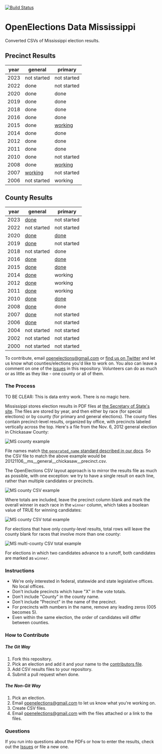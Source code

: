 [![Build Status](https://github.com/openelections/openelections-data-ms/actions/workflows/data_tests.yml/badge.svg?branch=master)](https://github.com/openelections/openelections-data-ms/actions/workflows/data_tests.yml?query=branch%3Amaster)

OpenElections Data Mississippi
=====================

Converted CSVs of Mississippi election results.

## Precinct Results

| year  | general  | primary  |
|---|---|---|
| 2023  | not started | not started |
| 2022  | done | not started |
| 2020  | done | done |
| 2019  | done | done |
| 2018  | done | done |
| 2016  | done  | done |
| 2015  | done  | [working](https://github.com/openelections/openelections-data-ms/issues/33) |
| 2014  | done | done  |
| 2012  | done | done |
| 2011  | done | done |
| 2010  | done | not started |
| 2008  | done | [working](https://github.com/openelections/openelections-data-ms/issues/83) |
| 2007  | [working](https://github.com/openelections/openelections-data-ms/issues/110) | not started |
| 2006  | not started | working |

## County Results

| year  | general  | primary  |
|---|---|---|
| 2023  | [done](https://github.com/openelections/openelections-data-ms/blob/master/2023/20231107__ms__general__county.csv) | not started |
| 2022  | not started | not started |
| 2020  | [done](https://github.com/openelections/openelections-data-ms/blob/master/2020/20201103__ms__general__county.csv) | [done](https://github.com/openelections/openelections-data-ms/blob/master/2020/20200310__ms__primary__county.csv) |
| 2019  | [done](https://github.com/openelections/openelections-data-ms/blob/master/2019/20191105__ms__general__county.csv) | not started |
| 2018  | not started | done |
| 2016  | [done](https://github.com/openelections/openelections-data-ms/blob/master/2016/20161108__ms__general.csv)  |  [done](https://github.com/openelections/openelections-data-ms/blob/master/2016/20160308__ms__primary.csv) |
| 2015  |  [done](https://github.com/openelections/openelections-data-ms/blob/master/2015/20151103__ms__general.csv) | [done](https://github.com/openelections/openelections-data-ms/blob/master/2015/20150804__ms__primary.csv) |
| 2014 |  [done](https://github.com/openelections/openelections-data-ms/blob/master/2014/20141104__ms__general.csv) | working  |
| 2012  | [done](https://github.com/openelections/openelections-data-ms/blob/master/2012/20121106__ms__general.csv) | working |
| 2011  | [done](https://github.com/openelections/openelections-data-ms/blob/master/2011/20111108__ms__general.csv) | working |
| 2010  | [done](https://github.com/openelections/openelections-data-ms/blob/master/2010/20101102__ms__general.csv) | [done](https://github.com/openelections/openelections-data-ms/blob/master/2010/20100601__ms__primary.csv) |
| 2008  | [done](https://github.com/openelections/openelections-data-ms/blob/master/2008/20081104__ms__general.csv) | done |
| 2007  | [done](https://github.com/openelections/openelections-data-ms/blob/master/2007/20071106__ms__general.csv) | not started |
| 2006  | [done](https://github.com/openelections/openelections-data-ms/blob/master/2006/20061107__ms__general.csv) | not started |
| 2004  |  not started | not started |
| 2002  |  not started | not started |
| 2000  |  not started | not started |

To contribute, email openelections@gmail.com or [find us on Twitter](https://twitter.com/openelex) and let us know what counties/elections you'd like to work on. You also can leave a comment on one of the [issues](https://github.com/openelections/openelections-data-ms/issues) in this repository. Volunteers can do as much or as little as they like - one county or all of them.

### The Process

TO BE CLEAR: This is data entry work. There is no magic here.

Mississippi stores election results in PDF files at [the Secretary of State's site](http://www.sos.ms.gov/Elections-Voting/Pages/Election-Results-By-Year.aspx). The files are stored by year, and then either by race (for special elections) or by county (for primary and general elections). The county files contain precinct-level results, organized by office, with precincts labeled vertically across the top. Here's a file from the Nov. 6, 2012 general election in Chickasaw County:

![MS county example](ms_county_example.png "MS county example")

File names match [the `generated_name` standard described in our docs](http://docs.openelections.net/archive-standardization/). So the CSV file to match the above example would be 20121106__ms__general__chickasaw__precinct.csv.

The OpenElections CSV layout approach is to mirror the results file as much as possible, with one exception: we try to have a single result on each line, rather than multiple candidates or precincts.

![MS county CSV example](ms_county_csv_example.png "MS county csv example")

Where totals are included, leave the precinct column blank and mark the overall winner in each race in the `winner` column, which takes a boolean value of TRUE for winning candidates:

![MS county CSV total example](ms_county_csv_example_total.png "MS county csv total example")

For elections that have only county-level results, total rows will leave the county blank for races that involve more than one county:

![MS multi-county CSV total example](ms_multi_county_csv_example_total.png "MS multi-county csv total example")

For elections in which two candidates advance to a runoff, both candidates are marked as `winner`.

### Instructions

* We're only interested in federal, statewide and state legislative offices. No local offices.
* Don't include precincts which have "X" in the vote totals.
* Don't include "County" in the county name.
* Don't include "Precinct" in the name of the precinct.
* For precincts with numbers in the name, remove any leading zeros (005 becomes 5).
* Even within the same election, the order of candidates will differ between counties.

### How to Contribute

##### The Git Way

1. Fork this repository.
2. Pick an election and add it and your name to the [contributors file](contributors.csv).
3. Add CSV results files to your repository.
4. Submit a pull request when done.

##### The Non-Git Way

1. Pick an election.
2. Email openelections@gmail.com to let us know what you're working on.
3. Create CSV files.
4. Email openelections@gmail.com with the files attached or a link to the files.

### Questions

If you run into questions about the PDFs or how to enter the results, check out the [Issues](https://github.com/openelections/openelections-data-ms/issues) or file a new one.

